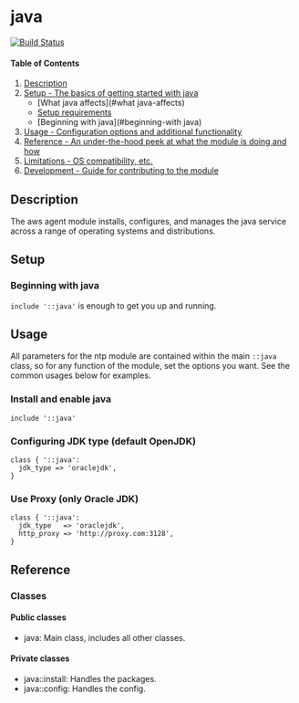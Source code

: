 # java
[![Build Status](https://travis-ci.org/shazi7804/puppet-java.svg?branch=master)](https://travis-ci.org/shazi7804/puppet-java)


#### Table of Contents

1. [Description](#description)
1. [Setup - The basics of getting started with java](#setup)
    * [What java affects](#what java-affects)
    * [Setup requirements](#setup-requirements)
    * [Beginning with java](#beginning-with java)
1. [Usage - Configuration options and additional functionality](#usage)
1. [Reference - An under-the-hood peek at what the module is doing and how](#reference)
1. [Limitations - OS compatibility, etc.](#limitations)
1. [Development - Guide for contributing to the module](#development)

## Description

The aws agent module installs, configures, and manages the java service across a range of operating systems and distributions.

## Setup

### Beginning with java

`include '::java'` is enough to get you up and running.

## Usage

All parameters for the ntp module are contained within the main `::java` class, so for any function of the module, set the options you want. See the common usages below for examples.

### Install and enable java

```puppet
include '::java'
```

### Configuring JDK type (default OpenJDK)

```puppet
class { '::java':
  jdk_type => 'oraclejdk',
}
```

### Use Proxy (only Oracle JDK)

```puppet
class { '::java':
  jdk_type   => 'oraclejdk',
  http_proxy => 'http://proxy.com:3128',
}
```

## Reference

### Classes

#### Public classes

* java: Main class, includes all other classes.

#### Private classes

* java::install: Handles the packages.
* java::config: Handles the config.
